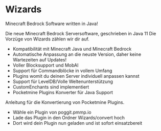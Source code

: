 # Wizards
Minecraft Bedrock Software written in Java!

Die neue Minecraft Bedrock Serversoftware, geschrieben in Java 11
Die Vorzüge von Wizards zählen wir dir auf.

- Kompatibilität mit Minecraft Java und Minecraft Bedrock
- Automatische Anpassung an die neuste Version, daher keine Wartezeiten auf Updates!
- Voller Blocksupport und MobAI
- Support für Commandblöcke in vollem Umfang
- Plugins womit du deinen Server individuell anpassen kannst
- Support für LevelDB/Volle Weltenunterstützung 
- CustomEnchants sind implementiert
- Pocketmine Plugins Konverter für Java Support

Anleitung für die Konvertierung von Pocketmine Plugins.

- Wähle ein Plugin von poggit.pmmp.io
- Lade das Plugin in den Ordner Wizards/convert hoch
- Dort wird dein Plugin nun geladen und ist sofort einsatzbereit



